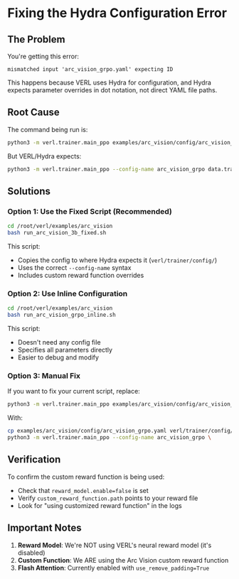 # Fixing the Hydra Configuration Error

## The Problem

You're getting this error:
```
mismatched input 'arc_vision_grpo.yaml' expecting ID
```

This happens because VERL uses Hydra for configuration, and Hydra expects parameter overrides in dot notation, not direct YAML file paths.

## Root Cause

The command being run is:
```bash
python3 -m verl.trainer.main_ppo examples/arc_vision/config/arc_vision_grpo.yaml data.train_files=...
```

But VERL/Hydra expects:
```bash
python3 -m verl.trainer.main_ppo --config-name arc_vision_grpo data.train_files=...
```

## Solutions

### Option 1: Use the Fixed Script (Recommended)

```bash
cd /root/verl/examples/arc_vision
bash run_arc_vision_3b_fixed.sh
```

This script:
- Copies the config to where Hydra expects it (`verl/trainer/config/`)
- Uses the correct `--config-name` syntax
- Includes custom reward function overrides

### Option 2: Use Inline Configuration

```bash
cd /root/verl/examples/arc_vision
bash run_arc_vision_grpo_inline.sh
```

This script:
- Doesn't need any config file
- Specifies all parameters directly
- Easier to debug and modify

### Option 3: Manual Fix

If you want to fix your current script, replace:
```bash
python3 -m verl.trainer.main_ppo examples/arc_vision/config/arc_vision_grpo.yaml \
```

With:
```bash
cp examples/arc_vision/config/arc_vision_grpo.yaml verl/trainer/config/
python3 -m verl.trainer.main_ppo --config-name arc_vision_grpo \
```

## Verification

To confirm the custom reward function is being used:
- Check that `reward_model.enable=false` is set
- Verify `custom_reward_function.path` points to your reward file
- Look for "using customized reward function" in the logs

## Important Notes

1. **Reward Model**: We're NOT using VERL's neural reward model (it's disabled)
2. **Custom Function**: We ARE using the Arc Vision custom reward function
3. **Flash Attention**: Currently enabled with `use_remove_padding=True`